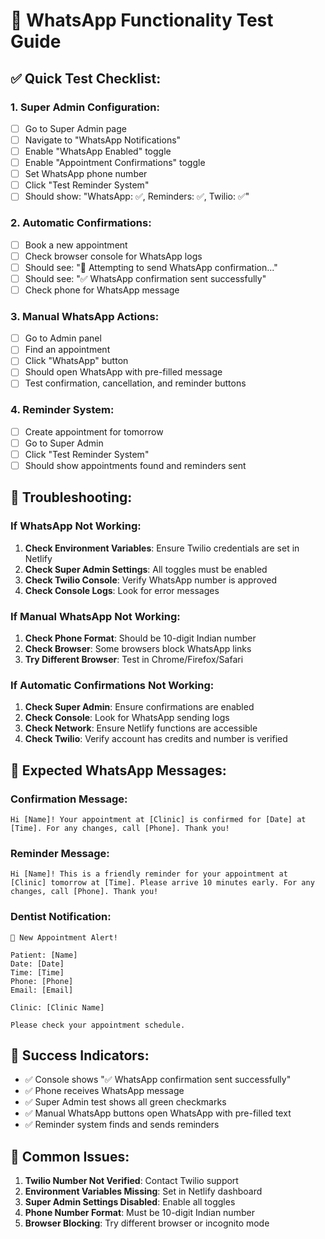# 🧪 WhatsApp Functionality Test Guide

## ✅ **Quick Test Checklist:**

### **1. Super Admin Configuration:**
- [ ] Go to Super Admin page
- [ ] Navigate to "WhatsApp Notifications"
- [ ] Enable "WhatsApp Enabled" toggle
- [ ] Enable "Appointment Confirmations" toggle
- [ ] Set WhatsApp phone number
- [ ] Click "Test Reminder System"
- [ ] Should show: "WhatsApp: ✅, Reminders: ✅, Twilio: ✅"

### **2. Automatic Confirmations:**
- [ ] Book a new appointment
- [ ] Check browser console for WhatsApp logs
- [ ] Should see: "📱 Attempting to send WhatsApp confirmation..."
- [ ] Should see: "✅ WhatsApp confirmation sent successfully"
- [ ] Check phone for WhatsApp message

### **3. Manual WhatsApp Actions:**
- [ ] Go to Admin panel
- [ ] Find an appointment
- [ ] Click "WhatsApp" button
- [ ] Should open WhatsApp with pre-filled message
- [ ] Test confirmation, cancellation, and reminder buttons

### **4. Reminder System:**
- [ ] Create appointment for tomorrow
- [ ] Go to Super Admin
- [ ] Click "Test Reminder System"
- [ ] Should show appointments found and reminders sent

## 🔧 **Troubleshooting:**

### **If WhatsApp Not Working:**
1. **Check Environment Variables**: Ensure Twilio credentials are set in Netlify
2. **Check Super Admin Settings**: All toggles must be enabled
3. **Check Twilio Console**: Verify WhatsApp number is approved
4. **Check Console Logs**: Look for error messages

### **If Manual WhatsApp Not Working:**
1. **Check Phone Format**: Should be 10-digit Indian number
2. **Check Browser**: Some browsers block WhatsApp links
3. **Try Different Browser**: Test in Chrome/Firefox/Safari

### **If Automatic Confirmations Not Working:**
1. **Check Super Admin**: Ensure confirmations are enabled
2. **Check Console**: Look for WhatsApp sending logs
3. **Check Network**: Ensure Netlify functions are accessible
4. **Check Twilio**: Verify account has credits and number is verified

## 📱 **Expected WhatsApp Messages:**

### **Confirmation Message:**
```
Hi [Name]! Your appointment at [Clinic] is confirmed for [Date] at [Time]. For any changes, call [Phone]. Thank you!
```

### **Reminder Message:**
```
Hi [Name]! This is a friendly reminder for your appointment at [Clinic] tomorrow at [Time]. Please arrive 10 minutes early. For any changes, call [Phone]. Thank you!
```

### **Dentist Notification:**
```
🦷 New Appointment Alert!

Patient: [Name]
Date: [Date]
Time: [Time]
Phone: [Phone]
Email: [Email]

Clinic: [Clinic Name]

Please check your appointment schedule.
```

## 🎯 **Success Indicators:**
- ✅ Console shows "✅ WhatsApp confirmation sent successfully"
- ✅ Phone receives WhatsApp message
- ✅ Super Admin test shows all green checkmarks
- ✅ Manual WhatsApp buttons open WhatsApp with pre-filled text
- ✅ Reminder system finds and sends reminders

## 🚨 **Common Issues:**
1. **Twilio Number Not Verified**: Contact Twilio support
2. **Environment Variables Missing**: Set in Netlify dashboard
3. **Super Admin Settings Disabled**: Enable all toggles
4. **Phone Number Format**: Must be 10-digit Indian number
5. **Browser Blocking**: Try different browser or incognito mode
